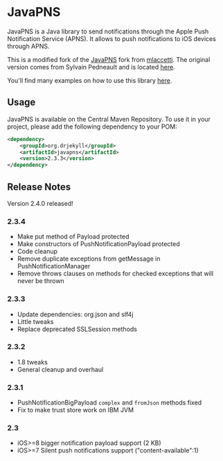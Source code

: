 # JavaPNS

JavaPNS is a Java library to send notifications through the Apple Push Notification Service (APNS). It
allows to push notifications to iOS devices through APNS.

This is a modified fork of the [JavaPNS](https://github.com/mlaccetti/JavaPNS) fork from
[mlaccetti](https://github.com/mlaccetti). The original version comes from Sylvain Pedneault and is located
[here](http://code.google.com/p/javapns).

You'll find many examples on how to use this library [here](https://code.google.com/archive/p/javapns/wikis).

## Usage

JavaPNS is available on the Central Maven Repository. To use it in your project, please add the following dependency to your POM:

```xml
<dependency>
	<groupId>org.drjekyll</groupId>
	<artifactId>javapns</artifactId>
	<version>2.3.3</version>
</dependency>
```

## Release Notes

Version 2.4.0 released!

### 2.3.4

* Make put method of Payload protected
* Make constructors of PushNotificationPayload protected
* Code cleanup
* Remove duplicate exceptions from getMessage in PushNotificationManager
* Remove throws clauses on methods for checked exceptions that will never be thrown

### 2.3.3

* Update dependencies: org.json and slf4j
* Little tweaks
* Replace deprecated SSLSession methods

### 2.3.2

* 1.8 tweaks
* General cleanup and overhaul

### 2.3.1

* PushNotificationBigPayload ```complex``` and ```fromJson``` methods fixed
* Fix to make trust store work on IBM JVM

### 2.3

* iOS>=8 bigger notification payload support (2 KB)
* iOS>=7 Silent push notifications support ("content-available":1)

